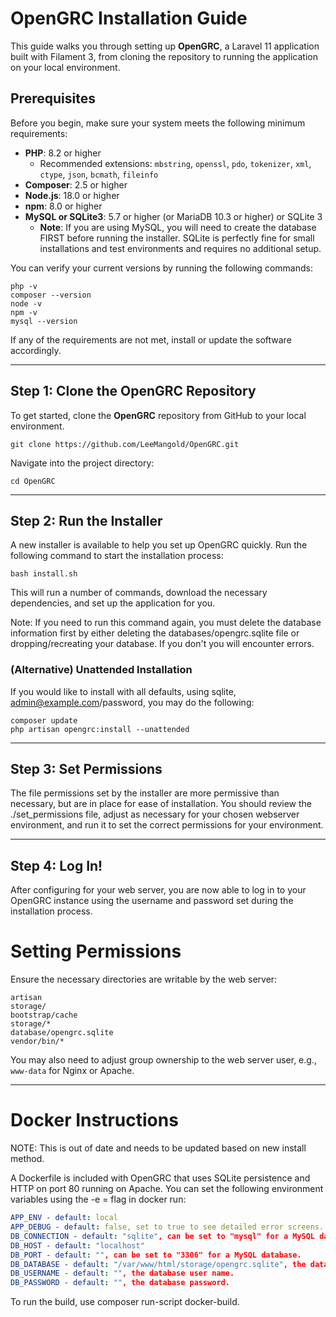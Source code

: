
# OpenGRC Installation Guide

This guide walks you through setting up **OpenGRC**, a Laravel 11 application built with Filament 3, from cloning the repository to running the application on your local environment.

## Prerequisites

Before you begin, make sure your system meets the following minimum requirements:

- **PHP**: 8.2 or higher
    - Recommended extensions: `mbstring`, `openssl`, `pdo`, `tokenizer`, `xml`, `ctype`, `json`, `bcmath`, `fileinfo`
- **Composer**: 2.5 or higher
- **Node.js**: 18.0 or higher
- **npm**: 8.0 or higher
- **MySQL or SQLite3**: 5.7 or higher (or MariaDB 10.3 or higher) or SQLite 3
  - **Note**: If you are using MySQL, you will need to create the database FIRST before running the installer. SQLite is perfectly fine for small installations and test environments and requires no additional setup.

You can verify your current versions by running the following commands:

```
php -v
composer --version
node -v
npm -v
mysql --version
```

If any of the requirements are not met, install or update the software accordingly.

---

## Step 1: Clone the OpenGRC Repository

To get started, clone the **OpenGRC** repository from GitHub to your local environment.

```
git clone https://github.com/LeeMangold/OpenGRC.git
```

Navigate into the project directory:

```
cd OpenGRC
```

---

## Step 2: Run the Installer

A new installer is available to help you set up OpenGRC quickly. Run the following command to start the installation process:

```
bash install.sh
```
This will run a number of commands, download the necessary dependencies, and set up the application for you. 

Note: If you need to run this command again, you must delete the database information first by either deleting the databases/opengrc.sqlite file or dropping/recreating your database. If you don't you will encounter errors.

### (Alternative) Unattended Installation ###
If you would like to install with all defaults, using sqlite, admin@example.com/password, you may do the following:
```
composer update
php artisan opengrc:install --unattended
```

---

## Step 3: Set Permissions

The file permissions set by the installer are more permissive than necessary, but are in place for ease of installation. You should review the ./set_permissions file, adjust as necessary for your chosen webserver environment, and run it to set the correct permissions for your environment.

---

## Step 4: Log In!
After configuring for your web server, you are now able to log in to your OpenGRC instance using the username and password set during the installation process.


# Setting Permissions

Ensure the necessary directories are writable by the web server:

```
artisan
storage/
bootstrap/cache
storage/*
database/opengrc.sqlite
vendor/bin/*
```

You may also need to adjust group ownership to the web server user, e.g., `www-data` for Nginx or Apache.

---

# Docker Instructions

NOTE: This is out of date and needs to be updated based on new install method.

A Dockerfile is included with OpenGRC that uses SQLite persistence and HTTP on port 80 running on Apache. You can set the following environment variables using the -e <name>=<value> flag in docker run:

```yml
APP_ENV - default: local
APP_DEBUG - default: false, set to true to see detailed error screens.
DB_CONNECTION - default: "sqlite", can be set to "mysql" for a MySQL database.
DB_HOST - default: "localhost"
DB_PORT - default: "", can be set to "3306" for a MySQL database.
DB_DATABASE - default: "/var/www/html/storage/opengrc.sqlite", the database name ("opengrc" for MySQL)
DB_USERNAME - default: "", the database user name.
DB_PASSWORD - default: "", the database password.
```

To run the build, use composer run-script docker-build.
